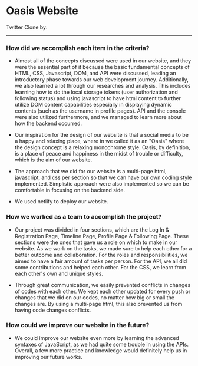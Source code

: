 # Oasis Website
Twitter Clone by: 
___

### How did we accomplish each item in the criteria?
- Almost all of the concepts discussed were used in our website, and they were the essential part of it because the basic fundamental concepts of HTML, CSS, Javascript, DOM, and API were discussed, leading an introductory phase towards our web development journey. Additionally, we also learned a lot through our researches and analysis. This includes learning how to do the local storage tokens (user authorization and following status) and using javascript to have html content to further utilize DOM content capabilities especially in displaying dynamic contents (such as the username in profile pages). API and the console were also utilized furthermore, and we managed to learn more about how the backend occurred.

- Our inspiration for the design of our website is that a social media to be a happy and relaxing place, where in we called it as an "Oasis" where the design concept is a relaxing monochrome style. Oasis, by definition, is a place of peace and happiness in the midst of trouble or difficulty, which is the aim of our website. 

- The approach that we did for our website is a multi-page html, javascript, and css per section so that we can have our own coding style implemented. Simplistic approach were also implemented so we can be comfortable in focusing on the backend side. 

- We used netlify to deploy our website.

### How we worked as a team to accomplish the project?
- Our project was divided in four sections, which are the Log In & Registration Page, Timeline Page, Profile Page & Following Page. These sections were the ones that gave us a role on which to make in our website. As we work on the tasks, we made sure to help each other for a better outcome and collaboration. For the roles and responsibilities, we aimed to have a fair amount of tasks per person. For the API, we all did some contributions and helped each other. For the CSS, we learn from each other's own and unique styles. 

- Through great communication, we easily prevented conflicts in changes of codes with each other. We kept each other updated for every push or changes that we did on our codes, no matter how big or small the changes are. By using a multi-page html, this also prevented us from having code changes conflicts.

### How could we improve our website in the future?
- We could improve our website even more by learning the advanced syntaxes of JavaScript, as we had quite some trouble in using the APIs. Overall, a few more practice and knowledge would definitely help us in improving our future works. 


